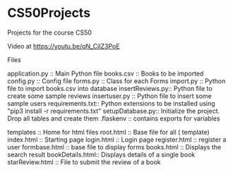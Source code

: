 # CS50Projects
Projects for the course CS50

Video at https://youtu.be/qN_CiIZ3PoE 

Files 

application.py  :: Main Python file
books.csv       :: Books to be imported 
config.py       :: Config file 
forms.py        :: Class for each Forms
import.py       :: Python file to import books.csv into database
insertReviews.py:: Python file to create some sample reviews
insertuser.py   :: Python file to insert some sample users 
requirements.txt:: Python extensions to be installed using "pip3 install -r requirements.txt" 
setupDatabase.py:: Initialize the project. Drop all tables and create them 
.flaskenv       :: contains exports for variables 

templates ::   Home for html files 
  root.html       :: Base file for all ( template)
  index.html      :: Starting page
  login.html      :: Login page
  register.html   :: register a user
  formbase.html   :: base file to display forms 
  books.html      :: Displays the search result
  bookDetails.html:: Displays details of a single book
  starReview.html :: File to submit the review of a book

